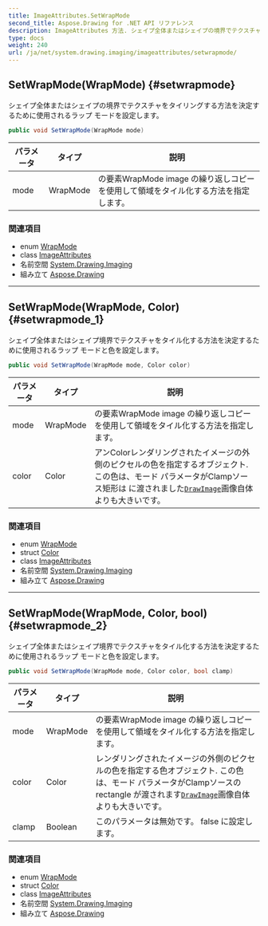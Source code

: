```yaml
---
title: ImageAttributes.SetWrapMode
second_title: Aspose.Drawing for .NET API リファレンス
description: ImageAttributes 方法. シェイプ全体またはシェイプの境界でテクスチャをタイリングする方法を決定するために使用されるラップ モードを設定します
type: docs
weight: 240
url: /ja/net/system.drawing.imaging/imageattributes/setwrapmode/
---
```

## SetWrapMode(WrapMode) {#setwrapmode}

シェイプ全体またはシェイプの境界でテクスチャをタイリングする方法を決定するために使用されるラップ モードを設定します。

```csharp
public void SetWrapMode(WrapMode mode)
```

| パラメータ | タイプ | 説明 |
| --- | --- | --- |
| mode | WrapMode | の要素WrapMode image の繰り返しコピーを使用して領域をタイル化する方法を指定します。 |

### 関連項目

* enum [WrapMode](../../../system.drawing.drawing2d/wrapmode/)
* class [ImageAttributes](../)
* 名前空間 [System.Drawing.Imaging](../../imageattributes/)
* 組み立て [Aspose.Drawing](../../../)

---

## SetWrapMode(WrapMode, Color) {#setwrapmode_1}

シェイプ全体またはシェイプ境界でテクスチャをタイル化する方法を決定するために使用されるラップ モードと色を設定します。

```csharp
public void SetWrapMode(WrapMode mode, Color color)
```

| パラメータ | タイプ | 説明 |
| --- | --- | --- |
| mode | WrapMode | の要素WrapMode image の繰り返しコピーを使用して領域をタイル化する方法を指定します。 |
| color | Color | アンColorレンダリングされたイメージの外側のピクセルの色を指定するオブジェクト. この色は、モード パラメータがClampソース矩形は に渡されました[`DrawImage`](../../../system.drawing/graphics/drawimage/)画像自体よりも大きいです。 |

### 関連項目

* enum [WrapMode](../../../system.drawing.drawing2d/wrapmode/)
* struct [Color](../../../system.drawing/color/)
* class [ImageAttributes](../)
* 名前空間 [System.Drawing.Imaging](../../imageattributes/)
* 組み立て [Aspose.Drawing](../../../)

---

## SetWrapMode(WrapMode, Color, bool) {#setwrapmode_2}

シェイプ全体またはシェイプ境界でテクスチャをタイル化する方法を決定するために使用されるラップ モードと色を設定します。

```csharp
public void SetWrapMode(WrapMode mode, Color color, bool clamp)
```

| パラメータ | タイプ | 説明 |
| --- | --- | --- |
| mode | WrapMode | の要素WrapMode image の繰り返しコピーを使用して領域をタイル化する方法を指定します。 |
| color | Color | レンダリングされたイメージの外側のピクセルの色を指定する色オブジェクト. この色は、モード パラメータがClampソースのrectangle が渡されます[`DrawImage`](../../../system.drawing/graphics/drawimage/)画像自体よりも大きいです。 |
| clamp | Boolean | このパラメータは無効です。 false に設定します。 |

### 関連項目

* enum [WrapMode](../../../system.drawing.drawing2d/wrapmode/)
* struct [Color](../../../system.drawing/color/)
* class [ImageAttributes](../)
* 名前空間 [System.Drawing.Imaging](../../imageattributes/)
* 組み立て [Aspose.Drawing](../../../)


